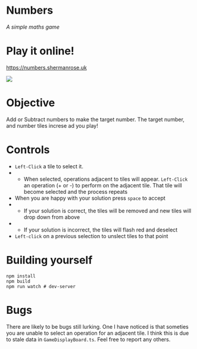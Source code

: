 # Numbers
_A simple maths game_

# Play it online!
https://numbers.shermanrose.uk

![](numbers_game.gif)

# Objective
Add or Subtract numbers to make the target number.
The target number, and number tiles increse ad you play!

# Controls
* `Left-Click` a tile to select it.
* * When selected, operations adjacent to tiles will appear. `Left-Click` an operation (+ or -) to perform on the adjacent tile. That tile will become selected and the process repeats
* When you are happy with your solution press `space` to accept
* * If your solution is correct, the tiles will be removed and new tiles will drop down from above
* * If your solution is incorrect, the tiles will flash red and deselect
* `Left-click` on a previous selection to unslect tiles to that point

# Building yourself 
```
npm install
npm build
npm run watch # dev-server
```

# Bugs 
There are likely to be bugs still lurking. One I have noticed is that someties you are unable to select an operation for an adjacent tile. I think this is due to stale data in `GameDisplayBoard.ts`. Feel free to report any others.